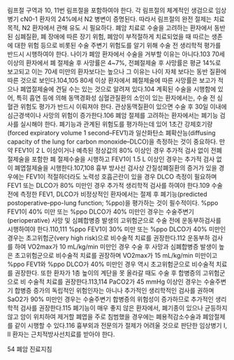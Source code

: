 림프절 구역과 10, 11번 림프절을 포함하여야 한다. 각 림프절의 체계적인 생검으로 임상병기 cN0-1 환자의 24%에서 N2 병변이 증명된다. 따라서 림프절의 완전 절제는 치료 목적, N2 환자에서 관해 유도 시 필요하다.
폐암 치료로 수술을 고려하는 환자에서 동반된 심폐질환, 폐 장애에 따른 장기 위험, 폐암이 부적절하게 치료되었을 때 따르는 생존에 대한 위험 등으로 비롯된 수술 주변기 위험도를 알기 위해 수술 전 생리학적 평가를 반드시 시행하여야 한다.
나이가 폐암 환자에서 수술을 거부할 이유는 아니다.103 70세 이상의 환자에서 폐 절제술 후 사망률은 4~7%, 전폐절제술 후 사망률은 평균 14%로 보고되고 이는 70세 미만의 환자보다는 높으나 그 이유는 나이 자체 보다는 동반 질환에 따른 것으로 보인다.104,105 80세 이상 환자에서 폐절제술에 따른 사망률은 보고가 적으나 폐엽절제술에 견딜 수는 있는 것으로 알려져 있다.104
계획된 수술을 시행함에 있어, 특히 흡연 등에 의해 동맥경화성 심혈관질환의 소인이 있는 환자에서는, 수술 전 심혈관 위험도 평가가 반드시 이뤄져야 한다. 관상동맥질환이 있으면 수술 후 30일 이내에 심근경색이나 사망의 위험이 증가한다.106
폐암 절제를 고려하는 환자에서는 폐기능 검사를 실시해야 한다. 폐기능과 관계된 위험도를 평가하는데 있어 1초간 강제호기량(forced expiratory volume 1 second–FEV1)과 일산화탄소 폐확산능(diffusing capacity of the lung for carbon monoxide–DLCO)을 측정하는 것이 중요하다. 만약 FEV1이 2 L 이상이거나 예측된 정상값의 80% 이상인 경우 추가적 검사 없이 전폐절제술을 포함한 폐 절제수술을 시행하고 FEV1이 1.5 L 이상인 경우는 추가적 검사 없이 폐엽절제술을 시행한다.107,108 흉부 방사선 검사상 간질성폐질환의 증거가 있을 경우에는 FEV1이 적절하더라도 노력성 호흡곤란이 있을 경우 DLCO 측정이 필요하며 FEV1 또는 DLCO가 80% 미만인 경우 추가적 생리학적 검사를 하여야 한다.109
수술 전에 측정한 FEV1, DLCO가 비정상적인 환자에서는 절제 후 폐기능(predicted postoperative–ppo-lung function; %ppo)을 평가하는 것이 필수적이다. %ppo FEV1이 40% 미만 또는 %ppo DLCO가 40% 미만인 경우는 수술주변기(perioperative) 사망 및 심폐합병증 발생의 고위험군으로 수술 전에 운동부하검사를 시행하여야 한다.110,111 %ppo FEV1이 30% 미만 또는 %ppo DLCO가 40% 미만인 경우는 초고위험군(very high risk)으로 비수술적 치료를 권장한다.112 운동부하 검사를 하여 VO2max가 10 mL/kg/min 미만인 경우 수술 후 사망과 심폐합병증 발생이 높은 초고위험군으로 비수술적 치료를 권장하며 VO2max가 15 mL/kg/min 미만이고 %ppo FEV1와 %ppo DLCO가 40% 미만인 경우 역시 초고위험군으로 비수술적 치료를 권장한다. 또한 환자가 1층 높이의 계단을 못 올라갈 때도 수술 후 합병증의 고위험군으로 비 수술적 치료를 권장한다.113,114 PaCO2가 45 mmHg 이상인 경우는 수술주변기 합병증 증가의 독립적인 위험인자는 아니나 추가적인 생리학적인 검사를 권하며 SaO2가 90% 미만인 경우는 수술주변기 합병증의 위험성이 증가하므로 추가적인 생리학적 검사를 권장한다.115 폐기능이 매우 좋지 않은 환자에서, 폐기종이 있으나 균등하지 않고 암이 위치하여 제거할 폐엽을 주로 침범했을 경우에는 폐용적감소수술과 폐암절제를 같이 시행할 수 있다.116
흉부외과 전문의가 절제가 어려울 것으로 판단한 임상병기 I, II 환자는 근치적방사선치료를 받아야 한다.

54 폐암 진료지침